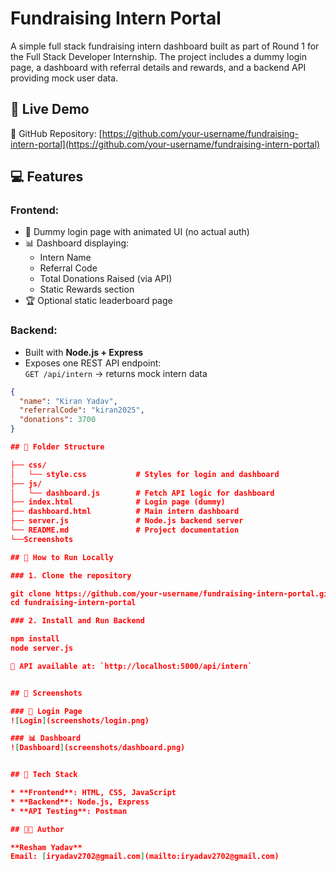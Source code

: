 # Fundraising Intern Portal

A simple full stack fundraising intern dashboard built as part of Round 1 for the Full Stack Developer Internship. The project includes a dummy login page, a dashboard with referral details and rewards, and a backend API providing mock user data.



## 🔗 Live Demo

🔗 GitHub Repository: [https://github.com/your-username/fundraising-intern-portal](https://github.com/your-username/fundraising-intern-portal)


## 💻 Features

### Frontend:
- 🔐 Dummy login page with animated UI (no actual auth)
- 📊 Dashboard displaying:
  - Intern Name
  - Referral Code
  - Total Donations Raised (via API)
  - Static Rewards section
- 🏆 Optional static leaderboard page

### Backend:
- Built with **Node.js + Express**
- Exposes one REST API endpoint:  
  `GET /api/intern` → returns mock intern data

```json
{
  "name": "Kiran Yadav",
  "referralCode": "kiran2025",
  "donations": 3700
}

## 📂 Folder Structure

├── css/
│   └── style.css           # Styles for login and dashboard
├── js/
│   └── dashboard.js        # Fetch API logic for dashboard
├── index.html              # Login page (dummy)
├── dashboard.html          # Main intern dashboard
├── server.js               # Node.js backend server
└── README.md               # Project documentation
└──Screenshots

## 🚀 How to Run Locally

### 1. Clone the repository

git clone https://github.com/your-username/fundraising-intern-portal.git
cd fundraising-intern-portal

### 2. Install and Run Backend

npm install
node server.js

🔗 API available at: `http://localhost:5000/api/intern`


## 🎯 Screenshots

### 🔐 Login Page  
![Login](screenshots/login.png)

### 📊 Dashboard  
![Dashboard](screenshots/dashboard.png)


## 🧠 Tech Stack

* **Frontend**: HTML, CSS, JavaScript
* **Backend**: Node.js, Express
* **API Testing**: Postman

## 👩‍💻 Author

**Resham Yadav**
Email: [iryadav2702@gmail.com](mailto:iryadav2702@gmail.com)

